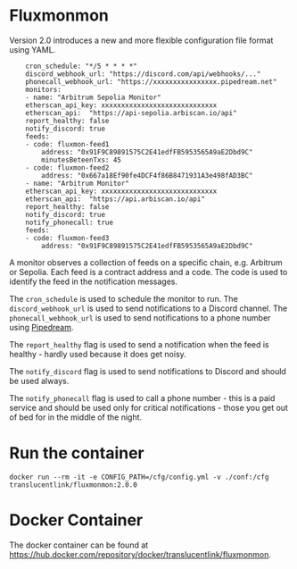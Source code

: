 # Fluxmonmon

Version 2.0 introduces a new and more flexible configuration file format using YAML. 

        cron_schedule: "*/5 * * * *"
        discord_webhook_url: "https://discord.com/api/webhooks/..."
        phonecall_webhook_url: "https://xxxxxxxxxxxxxxxx.pipedream.net"
        monitors:
        - name: "Arbitrum Sepolia Monitor"
        etherscan_api_key: xxxxxxxxxxxxxxxxxxxxxxxxxxxxx
        etherscan_api:  "https://api-sepolia.arbiscan.io/api"
        report_healthy: false
        notify_discord: true
        feeds:
        - code: fluxmon-feed1
            address: "0x91F9C89891575C2E41edfFB5953565A9aE2Dbd9C"
            minutesBeteenTxs: 45
        - code: fluxmon-feed2
            address: "0x667a18Ef90fe4DCF4f86B8471931A3e498fAD3BC"
        - name: "Arbitrum Monitor"
        etherscan_api_key: xxxxxxxxxxxxxxxxxxxxxxxxxxxxx
        etherscan_api:  "https://api.arbiscan.io/api"
        report_healthy: false
        notify_discord: true
        notify_phonecall: true
        feeds:
        - code: fluxmon-feed3
            address: "0x91F9C89891575C2E41edfFB5953565A9aE2Dbd9C"

A monitor observes a collection of feeds on a specific chain, e.g. Arbitrum or Sepolia. Each feed is a contract address and a code. The code is used to identify the feed in the notification messages.

The `cron_schedule` is used to schedule the monitor to run. The `discord_webhook_url` is used to send notifications to a Discord channel. The `phonecall_webhook_url` is used to send notifications to a phone number using [Pipedream](https://pipedream.com/).

The `report_healthy` flag is used to send a notification when the feed is healthy - hardly used because it does get noisy. 

The `notify_discord` flag is used to send notifications to Discord and should be used always.

The `notify_phonecall` flag is used to call a phone number - this is a paid service and should be used only for critical notifications - those you get out of bed for in the middle of the night.

# Run the container

    docker run --rm -it -e CONFIG_PATH=/cfg/config.yml -v ./conf:/cfg translucentlink/fluxmonmon:2.0.0

# Docker Container

The docker container can be found at https://hub.docker.com/repository/docker/translucentlink/fluxmonmon.